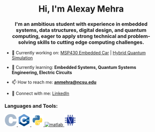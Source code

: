<h1 align="center">Hi, I'm Alexay Mehra</h1>
<h3 align="center">I'm an ambitious student with experience in embedded systems, data structures, digital design, and quantum computing, eager to apply strong technical and problem-solving skills to cutting edge computing challenges.</h3>

- 🔭 Currently working on: [MSP430 Embedded Car](https://github.com/alexaymehra/msp430-embedded-car) | [Hybrid Quantum Simulation](https://github.com/alexaymehra/hybrid-quantum-simulation) 

- 🌱 Currently learning: **Embedded Systems, Quantum Systems Engineering, Electric Circuits**

- 📫 How to reach me: **anmehra@ncsu.edu**

- 🤝 Connect with me: [LinkedIn](https://www.linkedin.com/in/alexay-mehra-6a3560326)

<h3 align="left">Languages and Tools:</h3>
<p align="left"> 
  <a href="https://www.cprogramming.com/" target="_blank" rel="noreferrer"> <img src="https://raw.githubusercontent.com/devicons/devicon/master/icons/c/c-original.svg" alt="c" width="40" height="40"/> </a> 
  <a href="https://www.w3schools.com/cpp/" target="_blank" rel="noreferrer"> <img src="https://raw.githubusercontent.com/devicons/devicon/master/icons/cplusplus/cplusplus-original.svg" alt="cplusplus" width="40" height="40"/> </a> 
  <a href="https://www.python.org" target="_blank" rel="noreferrer"> <img src="https://raw.githubusercontent.com/devicons/devicon/master/icons/python/python-original.svg" alt="python" width="40" height="40"/> </a>
  <a href="https://www.mathworks.com/" target="_blank" rel="noreferrer"> <img src="https://upload.wikimedia.org/wikipedia/commons/2/21/Matlab_Logo.png" alt="matlab" width="40" height="40"/> </a> 
  <a href="https://verilog.com/" target="_blank" rel="noreferrer"> <img src="https://github.com/alexaymehra/alexaymehra/blob/main/verilog_icon.svg" alt="verilog" width="40" height="40"/> </a>
</p>
